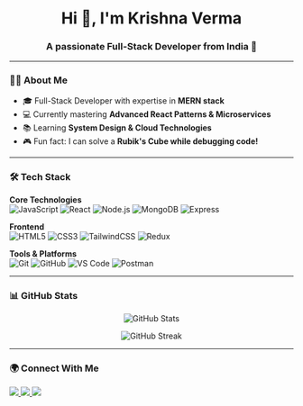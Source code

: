 <h1 align="center">Hi 👋, I'm Krishna Verma</h1>
<h3 align="center">A passionate Full-Stack Developer from India 🚀</h3>

---

### 👨‍💻 About Me
- 🎓 Full-Stack Developer with expertise in **MERN stack**
- 💻 Currently mastering **Advanced React Patterns & Microservices**
- 📚 Learning **System Design & Cloud Technologies**
- 🎮 Fun fact: I can solve a **Rubik's Cube while debugging code!**

---

### 🛠️ Tech Stack

**Core Technologies**  
![JavaScript](https://img.shields.io/badge/-JavaScript-black?style=flat-square&logo=javascript) 
![React](https://img.shields.io/badge/-React-black?style=flat-square&logo=react) 
![Node.js](https://img.shields.io/badge/-Node.js-black?style=flat-square&logo=node.js) 
![MongoDB](https://img.shields.io/badge/-MongoDB-black?style=flat-square&logo=mongodb) 
![Express](https://img.shields.io/badge/-Express-black?style=flat-square&logo=express)

**Frontend**  
![HTML5](https://img.shields.io/badge/-HTML5-black?style=flat-square&logo=html5) 
![CSS3](https://img.shields.io/badge/-CSS3-black?style=flat-square&logo=css3) 
![TailwindCSS](https://img.shields.io/badge/-TailwindCSS-black?style=flat-square&logo=tailwind-css) 
![Redux](https://img.shields.io/badge/-Redux-black?style=flat-square&logo=redux)

**Tools & Platforms**  
![Git](https://img.shields.io/badge/-Git-black?style=flat-square&logo=git) 
![GitHub](https://img.shields.io/badge/-GitHub-black?style=flat-square&logo=github) 
![VS Code](https://img.shields.io/badge/-VSCode-black?style=flat-square&logo=visual-studio-code) 
![Postman](https://img.shields.io/badge/-Postman-black?style=flat-square&logo=postman) 

---

### 📊 GitHub Stats

<p align="center">
  <img src="https://github-readme-stats.vercel.app/api?username=krishnaverma&show_icons=true&theme=tokyonight" alt="GitHub Stats" />
</p>

<p align="center">
  <img src="https://github-readme-streak-stats.herokuapp.com/?user=krishnaverma&theme=tokyonight" alt="GitHub Streak" />
</p>

---

### 🌍 Connect With Me

<p align="left">
  <a href="https://linkedin.com/in/your-linkedin" target="blank">
    <img src="https://img.shields.io/badge/-LinkedIn-blue?style=flat-square&logo=linkedin" />
  </a>
  <a href="https://twitter.com/your-twitter" target="blank">
    <img src="https://img.shields.io/badge/-Twitter-blue?style=flat-square&logo=twitter" />
  </a>
  <a href="https://portfolio-ijzi.vercel.app/" target="blank">
    <img src="https://img.shields.io/badge/-Portfolio-black?style=flat-square&logo=vercel" />
  </a>
</p>





